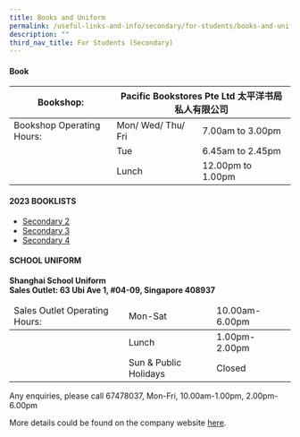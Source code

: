 ```yaml
---
title: Books and Uniform
permalink: /useful-links-and-info/secondary/for-students/books-and-uniform/
description: ""
third_nav_title: For Students (Secondary)
---
```

#### Book

<table>
<thead>
  <tr>
    <th>Bookshop: </th>
    <th colspan="2">Pacific Bookstores Pte Ltd 太平洋书局私人有限公司</th>
  </tr>
</thead>
<tbody>
  <tr>
    <td>Bookshop Operating Hours:</td>
    <td>Mon/ Wed/ Thu/ Fri</td>
    <td>7.00am to 3.00pm</td>
  </tr>
  <tr>
    <td></td>
    <td>Tue</td>
    <td>6.45am to 2.45pm</td>
  </tr>
  <tr>
    <td></td>
    <td>Lunch</td>
    <td>12.00pm to 1.00pm</td>
  </tr>
</tbody>
</table>

#### 2023 BOOKLISTS

*   [Secondary 2](/files/Useful%20Links%20and%20Info/Secondary/2023%20sec%202%20booklist.pdf)
*   [Secondary 3](/files/Useful%20Links%20and%20Info/Secondary/2023%20sec%203%20booklist.pdf)
*   [Secondary 4](/files/Useful%20Links%20and%20Info/Secondary/2023%20sec%204%20booklist.pdf)


#### SCHOOL UNIFORM

**Shanghai School Uniform  
Sales Outlet: 63 Ubi Ave 1, #04-09, Singapore 408937**

<table>
<thead>
  <tr>
    <td>Sales Outlet Operating Hours:</td>
    <td>Mon-Sat</td>
    <td>10.00am-6.00pm</td>
  </tr>
</thead>
<tbody>
  <tr>
    <td></td>
    <td>Lunch</td>
    <td>1.00pm-2.00pm</td>
  </tr>
  <tr>
    <td></td>
    <td>Sun &amp; Public Holidays</td>
    <td>Closed</td>
  </tr>
</tbody>
</table>

Any enquiries, please call 67478037, Mon-Fri, 10.00am-1.00pm, 2.00pm-6.00pm  
  
More details could be found on the company website [here](http://www.shanghai-uniforms.com/).